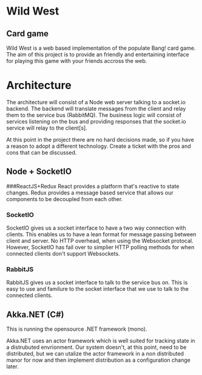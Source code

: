 # Wild West
## Card game 

Wild West is a web based implementation of the populate Bang! card game. The 
aim of this project is to provide an friendly and entertaining interface for 
playing this game with your friends accross the web.

# Architecture

The architecture will consist of a Node web server talking to a socket.io backend. The backend will translate messages from the client and relay them to the service bus (RabbitMQ). The business logic will consist of services listening on the bus and providing responses that the socket.io service will relay to the client[s]. 

At this point in the project there are no hard decisions made, so if you have a reason to adopt a different technology. Create a ticket with the pros and cons that can be discussed. 

## Node + SocketIO
###ReactJS+Redux
React provides a platform that's reactive to state changes. Redux provides a message based service that allows our components to be decoupled from each other. 

### SocketIO
SocketIO gives us a socket interface to have a two way connection with clients. This enables us to have a lean format for message passing between client and server. No HTTP overhead, when using the Websocket protocal. However, SocketIO has fail over to simplier HTTP polling methods for when connected clients don't support Websockets. 

### RabbitJS
RabbitJS gives us a socket interface to talk to the service bus on. This is easy to use and familure to the socket interface that we use to talk to the connected clients.

## Akka.NET (C#)
This is running the opensource .NET framework (mono).

Akka.NET uses an actor framework which is well suited for tracking state in a distrubuted envrionment. Our system doesn't, at this point, need to be distributed, but we can utalize the actor framework in a non distributed manor for now and then implement distribution as a configuration change later.  
